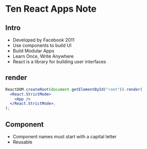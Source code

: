 # Ten React Apps Note

## Intro

- Developed by Facebook 2011
- Use components to build UI
- Build Modular Apps
- Learn Once, Write Anywhere
- React is a library for building user interfaces

## render

```jsx
ReactDOM.createRoot(document.getElementById("root")).render(
  <React.StrictMode>
    <App />
  </React.StrictMode>,
);
```

## Component

- Component names must start with a capital letter
- Reusable
